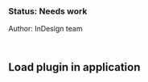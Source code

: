 <!-- Status -->
<TitleBlock slots="heading, text" theme="light" />

### Status: Needs work

Author: InDesign team <br></br>
<!-- End of status -->


#




## Load plugin in application
<!-- 
How to launch plugin within app?
-->